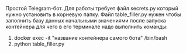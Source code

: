 Простой Telegram-бот. Для работы требует файл secrets.py который нужно установить в корневую папку.
Файл table_filler.py нужен чтобы заполнить базу данных начальными значениями после запуска контейнера для чего в его терминале надо выполнить команды:
1) docker exec -it "название контейнера самого бота" /bin/bash
2) python table_filler.py

